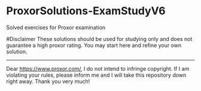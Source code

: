 # ProxorSolutions-ExamStudyV6
Solved exercises for Proxor examination

#Disclaimer
These solutions should be used for studying only and does not guarantee a high proxor rating. You may start here and refine your own solution.

---

Dear https://www.proxor.com/,
I do not intend to infringe copyright. If I am violating your rules, please inform me and I will take this repository down right away. Thank you very much!
